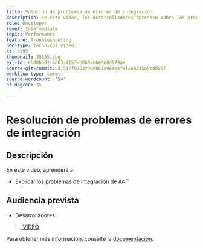 ```yaml
---
title: Solución de problemas de errores de integración
description: En este vídeo, los desarrolladores aprenden sobre los problemas de integración de A4T.
role: Developer
level: Intermediate
topic: Performance
feature: Troubleshooting
doc-type: technical video
kt: 5395
thumbnail: 35155.jpg
exl-id: eb00bb01-4d03-4153-b866-e6e3e8d979ae
source-git-commit: d1517f0763290eb61a9e4eef4f2eb215a9cdd667
workflow-type: tm+mt
source-wordcount: '54'
ht-degree: 3%

---
```


# Resolución de problemas de errores de integración

## Descripción

En este vídeo, aprenderá a:

* Explicar los problemas de integración de A4T

## Audiencia prevista

* Desarrolladores

>[!VIDEO](https://video.tv.adobe.com/v/35155/?quality=12)

Para obtener más información, consulte la [documentación](https://experienceleague.adobe.com/docs/target/using/integrate/a4t/troubleshoot-a4t/a4t-troubleshooting.html?lang=en).
